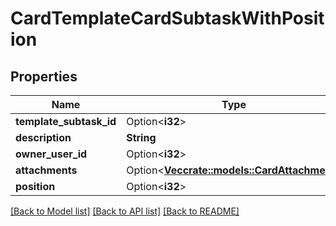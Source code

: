 # CardTemplateCardSubtaskWithPosition

## Properties

Name | Type | Description | Notes
------------ | ------------- | ------------- | -------------
**template_subtask_id** | Option<**i32**> |  | [optional]
**description** | **String** |  | 
**owner_user_id** | Option<**i32**> |  | [optional]
**attachments** | Option<[**Vec<crate::models::CardAttachment>**](CardAttachment.md)> |  | [optional]
**position** | Option<**i32**> |  | [optional]

[[Back to Model list]](../README.md#documentation-for-models) [[Back to API list]](../README.md#documentation-for-api-endpoints) [[Back to README]](../README.md)


